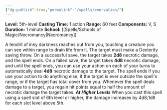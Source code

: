 ```yaml
---
{"dg-publish":true,"permalink":"/spells/enervation/"}
---
```


**Level:** 5th-level
**Casting Time:** 1 action
**Range:** 60 feet
**Components:** V, S
**Duration:** 1 minute
**School:** [[Spells/Schools of Magic/Necromancy\|Necromancy]]

A tendril of inky darkness reaches out from you, touching a creature you can see within range to drain life from it. The target must make a Dexterity saving throw. On a successful save, the target takes **2d8** necrotic damage, and the spell ends. On a failed save, the target takes **4d8** necrotic damage, and until the spell ends, you can use your action on each of your turns to automatically deal **4d8** necrotic damage to the target. The spell ends if you use your action to do anything else, if the target is ever outside the spell's range, or if the target has total cover from you.
Whenever the spell deals damage to a target, you regain hit points equal to half the amount of necrotic damage the target takes.
**_At Higher Levels_**
When you cast this spell using a spell slot of 6th level or higher, the damage increases by 4d8;1d8 for each slot level above 5th.